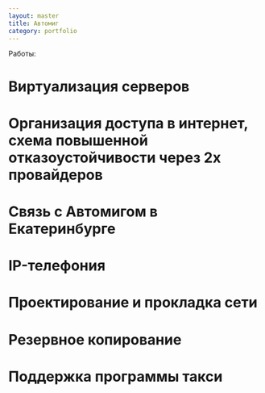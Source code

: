 ```yaml
---
layout: master
title: Автомиг
category: portfolio
---
```


Работы:
# Виртуализация серверов
# Организация доступа в интернет, схема повышенной отказоустойчивости через 2х провайдеров
# Связь с Автомигом в Екатеринбурге
# IP-телефония
# Проектирование и прокладка сети
# Резервное копирование
# Поддержка программы такси
